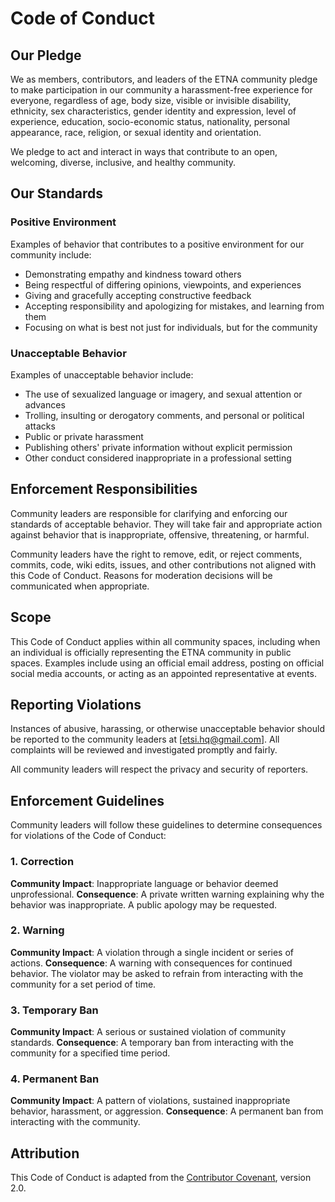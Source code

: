 # Code of Conduct

## Our Pledge

We as members, contributors, and leaders of the ETNA community pledge to make participation in our community a harassment-free experience for everyone, regardless of age, body size, visible or invisible disability, ethnicity, sex characteristics, gender identity and expression, level of experience, education, socio-economic status, nationality, personal appearance, race, religion, or sexual identity and orientation.

We pledge to act and interact in ways that contribute to an open, welcoming, diverse, inclusive, and healthy community.

## Our Standards

### Positive Environment
Examples of behavior that contributes to a positive environment for our community include:
- Demonstrating empathy and kindness toward others
- Being respectful of differing opinions, viewpoints, and experiences
- Giving and gracefully accepting constructive feedback
- Accepting responsibility and apologizing for mistakes, and learning from them
- Focusing on what is best not just for individuals, but for the community

### Unacceptable Behavior
Examples of unacceptable behavior include:
- The use of sexualized language or imagery, and sexual attention or advances
- Trolling, insulting or derogatory comments, and personal or political attacks
- Public or private harassment
- Publishing others' private information without explicit permission
- Other conduct considered inappropriate in a professional setting

## Enforcement Responsibilities

Community leaders are responsible for clarifying and enforcing our standards of acceptable behavior. They will take fair and appropriate action against behavior that is inappropriate, offensive, threatening, or harmful.

Community leaders have the right to remove, edit, or reject comments, commits, code, wiki edits, issues, and other contributions not aligned with this Code of Conduct. Reasons for moderation decisions will be communicated when appropriate.

## Scope

This Code of Conduct applies within all community spaces, including when an individual is officially representing the ETNA community in public spaces. Examples include using an official email address, posting on official social media accounts, or acting as an appointed representative at events.

## Reporting Violations

Instances of abusive, harassing, or otherwise unacceptable behavior should be reported to the community leaders at [etsi.hq@gmail.com]. All complaints will be reviewed and investigated promptly and fairly.

All community leaders will respect the privacy and security of reporters.

## Enforcement Guidelines

Community leaders will follow these guidelines to determine consequences for violations of the Code of Conduct:

### 1. Correction
**Community Impact**: Inappropriate language or behavior deemed unprofessional.
**Consequence**: A private written warning explaining why the behavior was inappropriate. A public apology may be requested.

### 2. Warning
**Community Impact**: A violation through a single incident or series of actions.
**Consequence**: A warning with consequences for continued behavior. The violator may be asked to refrain from interacting with the community for a set period of time.

### 3. Temporary Ban
**Community Impact**: A serious or sustained violation of community standards.
**Consequence**: A temporary ban from interacting with the community for a specified time period.

### 4. Permanent Ban
**Community Impact**: A pattern of violations, sustained inappropriate behavior, harassment, or aggression.
**Consequence**: A permanent ban from interacting with the community.

## Attribution

This Code of Conduct is adapted from the [Contributor Covenant](https://www.contributor-covenant.org/), version 2.0.
